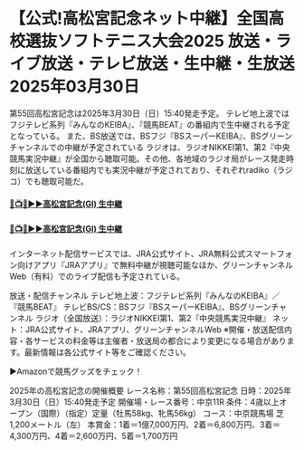 # 【公式!高松宮記念ネット中継】全国高校選抜ソフトテニス大会2025 放送・ライブ放送・テレビ放送・生中継・生放送 2025年03月30日

第55回高松宮記念は2025年3月30日（日）15:40発走予定。 テレビ地上波ではフジテレビ系列『みんなのKEIBA』、『競馬BEAT』の番組内で生中継される予定となっている。 また、BS放送では、BSフジ『BSスーパーKEIBA』、BSグリーンチャンネルでの中継が予定されている
ラジオは、ラジオNIKKEI第1、第2『中央競馬実況中継』が全国から聴取可能。その他、各地域のラジオ局がレース発走時刻に放送している番組内でも実況中継が予定されており、それぞれradiko（ラジコ）でも聴取可能だ。

#### [🔴📺🐎▶▶高松宮記念(GI) 生中継](https://jsports-hq.com/horse-race/?jra_rce)
 
#### [🔴📺🐎▶▶高松宮記念(GI) 生中継](https://jsports-hq.com/horse-race/?jra_rce)

インターネット配信サービスでは、JRA公式サイト、JRA無料公式スマートフォン向けアプリ『JRAアプリ』で無料中継が視聴可能なほか、グリーンチャンネルWeb（有料）でのライブ配信も予定されている。

放送・配信チャンネル
テレビ地上波：フジテレビ系列『みんなのKEIBA』／『競馬BEAT』
テレビBS/CS：BSフジ『BSスーパーKEIBA』、BSグリーンチャンネル
ラジオ（全国放送）：ラジオNIKKEI第1、第2『中央競馬実況中継』
ネット：JRA公式サイト、JRAアプリ、グリーンチャンネルWeb
※開催・放送配信内容・各サービスの料金等は主催者・放送局の都合により変更になる場合があります。最新情報は各公式サイト等をご確認ください。

▶Amazonで競馬グッズをチェック！

2025年の高松宮記念の開催概要
レース名称：第55回高松宮記念
日時：2025年3月30日（日）15:40発走予定
開催場・レース番号：中京11R
条件：4歳以上オープン（国際）（指定）定量（牡馬58kg、牝馬56kg）
コース：中京競馬場 芝1,200メートル（左）
本賞金：1着＝1億7,000万円、2着＝6,800万円、3着＝4,300万円、4着＝2,600万円、5着＝1,700万円
